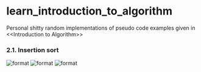 # learn_introduction_to_algorithm
Personal shitty random implementations of pseudo code examples given in &lt;&lt;Introduction to Algorithm>>

### 2.1. Insertion sort
![format](https://github.com/BHa2R00/learn_introduction_to_algorithm/blob/main/rtl/20231210151724_1105x456_scrot.png)
![format](https://github.com/BHa2R00/learn_introduction_to_algorithm/blob/main/tb/20231210151825_1342x894_scrot.png)
![format](https://github.com/BHa2R00/learn_introduction_to_algorithm/blob/main/work/20231210143645_708x542_scrot.png)
